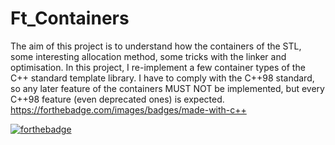 # Ft_Containers
The aim of this project is to understand how the containers of the STL, some interesting allocation method, some tricks with the linker and optimisation.
In this project, I re-implement a few container types of the C++ standard template library. I have to comply with the C++98 standard, so any later feature of the containers MUST NOT be implemented, but every C++98 feature (even deprecated ones) is expected.
https://forthebadge.com/images/badges/made-with-c++

[![forthebadge](https://forthebadge.com/images/badges/made-with-c++)](https://forthebadge.com)
